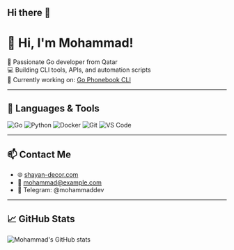 ## Hi there 👋

# 👋 Hi, I'm Mohammad!

🎯 Passionate Go developer from Qatar  
💻 Building CLI tools, APIs, and automation scripts  
🚀 Currently working on: [Go Phonebook CLI](https://github.com/mohammaddev/go-phonebook-cli)

---

## 🧰 Languages & Tools

![Go](https://img.shields.io/badge/-Go-00ADD8?style=flat&logo=go&logoColor=white)
![Python](https://img.shields.io/badge/-Python-3776AB?style=flat&logo=python&logoColor=white)
![Docker](https://img.shields.io/badge/-Docker-2496ED?style=flat&logo=docker&logoColor=white)
![Git](https://img.shields.io/badge/-Git-F05032?style=flat&logo=git&logoColor=white)
![VS Code](https://img.shields.io/badge/-VSCode-007ACC?style=flat&logo=visual-studio-code&logoColor=white)

---

## 📫 Contact Me

- 🌐 [shayan-decor.com](https://shayan-decor.com)
- 📧 mohammad@example.com
- 📱 Telegram: @mohammaddev

---

## 📈 GitHub Stats

![Mohammad's GitHub stats](https://github-readme-stats.vercel.app/api?username=mohammaddev&show_icons=true&theme=radical)

<!--
**ANSEVA11/ANSEVA11** is a ✨ _special_ ✨ repository because its `README.md` (this file) appears on your GitHub profile.

Here are some ideas to get you started:

- 🔭 I’m currently working on ...
- 🌱 I’m currently learning ...
- 👯 I’m looking to collaborate on ...
- 🤔 I’m looking for help with ...
- 💬 Ask me about ...
- 📫 How to reach me: ...
- 😄 Pronouns: ...
- ⚡ Fun fact: ...
-->
